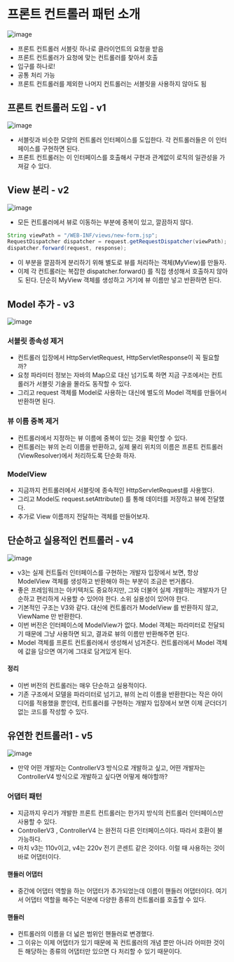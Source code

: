 # 프론트 컨트롤러 패턴 소개
![image](https://user-images.githubusercontent.com/39439576/223036032-d6ce0907-5342-43a3-a1b9-82f051930b6e.png)
* 프론트 컨트롤러 서블릿 하나로 클라이언트의 요청을 받음
* 프론트 컨트롤러가 요청에 맞는 컨트롤러를 찾아서 호출
* 입구를 하나로!
* 공통 처리 가능
* 프론트 컨트롤러를 제외한 나머지 컨트롤러는 서블릿을 사용하지 않아도 됨

## 프론트 컨트롤러 도입 - v1
![image](https://user-images.githubusercontent.com/39439576/223036185-be908bdd-c65c-4a6d-80da-373f65ff29da.png)
* 서블릿과 비슷한 모양의 컨트롤러 인터페이스를 도입한다. 각 컨트롤러들은 이 인터페이스를 구현하면 된다. 
* 프론트 컨트롤러는 이 인터페이스를 호출해서 구현과 관계없이 로직의 일관성을 가져갈 수 있다.

## View 분리 - v2
![image](https://user-images.githubusercontent.com/39439576/223036669-c7a44c80-5dfa-49bb-a886-40d45b69abaa.png)
* 모든 컨트롤러에서 뷰로 이동하는 부분에 중복이 있고, 깔끔하지 않다.
```java
String viewPath = "/WEB-INF/views/new-form.jsp";
RequestDispatcher dispatcher = request.getRequestDispatcher(viewPath);
dispatcher.forward(request, response);
```
* 이 부분을 깔끔하게 분리하기 위해 별도로 뷰를 처리하는 객체(MyView)를 만들자.
* 이제 각 컨트롤러는 복잡한 dispatcher.forward() 를 직접 생성해서 호출하지 않아도 된다. 단순히 MyView 객체를 생성하고 거기에 뷰 이름만 넣고 반환하면 된다.

## Model 추가 - v3
![image](https://user-images.githubusercontent.com/39439576/223037135-e320d0a1-0eef-4c66-a4df-8993cd366f63.png)
### 서블릿 종속성 제거
* 컨트롤러 입장에서 HttpServletRequest, HttpServletResponse이 꼭 필요할까?
* 요청 파라미터 정보는 자바의 Map으로 대신 넘기도록 하면 지금 구조에서는 컨트롤러가 서블릿 기술을 몰라도 동작할 수 있다.
* 그리고 request 객체를 Model로 사용하는 대신에 별도의 Model 객체를 만들어서 반환하면 된다.
### 뷰 이름 중복 제거
* 컨트롤러에서 지정하는 뷰 이름에 중복이 있는 것을 확인할 수 있다.
* 컨트롤러는 뷰의 논리 이름을 반환하고, 실제 물리 위치의 이름은 프론트 컨트롤러(ViewResolver)에서 처리하도록 단순화 하자.
### ModelView
* 지금까지 컨트롤러에서 서블릿에 종속적인 HttpServletRequest를 사용했다. 
* 그리고 Model도 request.setAttribute() 를 통해 데이터를 저장하고 뷰에 전달했다.
* 추가로 View 이름까지 전달하는 객체를 만들어보자.

## 단순하고 실용적인 컨트롤러 - v4
![image](https://user-images.githubusercontent.com/39439576/223038685-ccf2300c-fd6c-44a5-93de-2517b109de00.png)
* v3는 실제 컨트톨러 인터페이스를 구현하는 개발자 입장에서 보면, 항상 ModelView 객체를 생성하고 반환해야 하는 부분이 조금은 번거롭다.
* 좋은 프레임워크는 아키텍처도 중요하지만, 그와 더불어 실제 개발하는 개발자가 단순하고 편리하게 사용할 수 있어야 한다. 소위 실용성이 있어야 한다.
* 기본적인 구조는 V3와 같다. 대신에 컨트롤러가 ModelView 를 반환하지 않고, ViewName 만 반환한다.
* 이번 버전은 인터페이스에 ModelView가 없다. Model 객체는 파라미터로 전달되기 때문에 그냥 사용하면 되고, 결과로 뷰의 이름만 반환해주면 된다.
* Model 객체를 프론트 컨트롤러에서 생성해서 넘겨준다. 컨트롤러에서 Model 객체에 값을 담으면 여기에 그대로 담겨있게 된다.
#### 정리
* 이번 버전의 컨트롤러는 매우 단순하고 실용적이다.
* 기존 구조에서 모델을 파라미터로 넘기고, 뷰의 논리 이름을 반환한다는 작은 아이디어를 적용했을 뿐인데, 컨트롤러를 구현하는 개발자 입장에서 보면 이제 군더더기 없는 코드를 작성할 수 있다.

## 유연한 컨트롤러1 - v5
![image](https://user-images.githubusercontent.com/39439576/223039973-084776d5-37c0-44d0-a860-431b11d0a0df.png)
* 만약 어떤 개발자는 ControllerV3 방식으로 개발하고 싶고, 어떤 개발자는 ControllerV4 방식으로 개발하고 싶다면 어떻게 해야할까?
### 어댑터 패턴
* 지금까지 우리가 개발한 프론트 컨트롤러는 한가지 방식의 컨트롤러 인터페이스만 사용할 수 있다.
* ControllerV3 , ControllerV4 는 완전히 다른 인터페이스이다. 따라서 호환이 불가능하다.
* 마치 v3는 110v이고, v4는 220v 전기 콘센트 같은 것이다. 이럴 때 사용하는 것이 바로 어댑터이다.
#### 핸들러 어댑터
* 중간에 어댑터 역할을 하는 어댑터가 추가되었는데 이름이 핸들러 어댑터이다. 여기서 어댑터 역할을 해주는 덕분에 다양한 종류의 컨트롤러를 호출할 수 있다.
#### 핸들러
* 컨트롤러의 이름을 더 넓은 범위인 핸들러로 변경했다. 
* 그 이유는 이제 어댑터가 있기 때문에 꼭 컨트롤러의 개념 뿐만 아니라 어떠한 것이든 해당하는 종류의 어댑터만 있으면 다 처리할 수 있기 때문이다.
